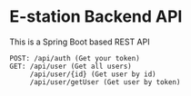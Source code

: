 # E-station Backend API
This is a Spring Boot based REST API

```
POST: /api/auth (Get your token)
GET: /api/user (Get all users)
     /api/user/{id} (Get user by id)
     /api/user/getUser (Get user by token)
     

```
